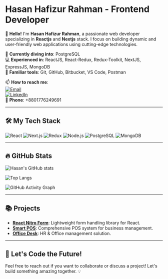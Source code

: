 # Hasan Hafizur Rahman - Frontend Developer

👋 **Hello!** I'm **Hasan Hafizur Rahman**, a passionate web developer specializing in **Reactjs** and **Nextjs** stack. I focus on building dynamic and user-friendly web applications using cutting-edge technologies. 

🌱 **Currently diving into**: PostgreSQL  
💻 **Experienced in**: ReactJS, React-Redux, Redux-Toolkit, NextJS, ExpressJS, MongoDB  
🔧 **Familiar tools**: Git, GitHub, Bitbucket, VS Code, Postman  

📫 **How to reach me**:  
[![Email](https://img.shields.io/badge/Email-hasanshanto922%40gmail.com-blue)](mailto:hasanshanto922@gmail.com)  
[![LinkedIn](https://img.shields.io/badge/LinkedIn-HasanHafizurRahman-blue)](https://www.linkedin.com/in/hasan-hafizur-rahman-1b499a20a)  
📱 **Phone**: +8801776249691  

---

## 🛠️ My Tech Stack

![React](https://img.shields.io/badge/ReactJS-61DAFB?style=flat-square&logo=react&logoColor=white)
![Next.js](https://img.shields.io/badge/Next.js-000000?style=flat-square&logo=nextdotjs&logoColor=white)
![Redux](https://img.shields.io/badge/Redux-764ABC?style=flat-square&logo=redux&logoColor=white)
![Node.js](https://img.shields.io/badge/Node.js-339933?style=flat-square&logo=nodedotjs&logoColor=white)
![PostgreSQL](https://img.shields.io/badge/PostgreSQL-316192?style=flat-square&logo=postgresql&logoColor=white)
![MongoDB](https://img.shields.io/badge/MongoDB-47A248?style=flat-square&logo=mongodb&logoColor=white)

---

## 🔥 GitHub Stats

![Hasan's GitHub stats](https://github-readme-stats.vercel.app/api?username=hasanhafizurrahman&show_icons=true&theme=radical)

![Top Langs](https://github-readme-stats.vercel.app/api/top-langs/?username=hasanhafizurrahman&layout=compact&theme=radical)

![GitHub Activity Graph](https://github-readme-activity-graph.cyclic.app/graph?username=hasanhafizurrahman&theme=github)

---

## 📚 Projects
- [**React Nitro Form**](https://www.npmjs.com/package/react-nitro-form): Lightweight form handling library for React.  
- [**Smart POS**](https://hksmartpos.com): Comprehensive POS system for business management.  
- [**Office Desk**](https://hkofficedesk.com): HR & Office management solution.  

---

## 🚀 Let's Code the Future!
Feel free to reach out if you want to collaborate or discuss a project! Let's build something amazing together. 💡

